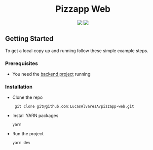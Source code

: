 # <div align="center"> Pizzapp Web </div>

<div align="center">
    <img src="https://img.shields.io/badge/Next-black?style=for-the-badge&logo=next.js&logoColor=white
"/>
    <img src="https://img.shields.io/badge/SASS-hotpink.svg?style=for-the-badge&logo=SASS&logoColor=white"/>
</div>

<!-- <div align="center">
    <img src="./src/assets/logo.png"/>
</div> -->

## Getting Started

To get a local copy up and running follow these simple example steps.

### Prerequisites

- You need the [backend project](https://github.com/LucasAlvaresA/pizzapp-backend) running 

### Installation

- Clone the repo

       git clone git@github.com:LucasAlvaresA/pizzapp-web.git
       
- Install YARN packages

      yarn

- Run the project

      yarn dev
